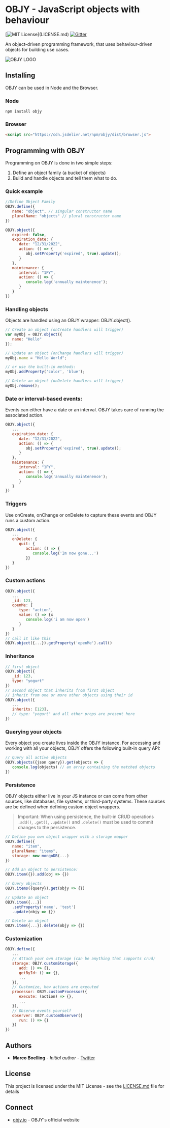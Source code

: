 # OBJY - JavaScript objects with behaviour

[![MIT License](https://img.shields.io/apm/l/atomic-design-ui.svg?)](LICENSE.md)
[![Gitter](https://badges.gitter.im/objy-dev/community.svg)](https://gitter.im/objy-dev/community?utm_source=badge&utm_medium=badge&utm_campaign=pr-badge)


An object-driven programming framework, that uses behaviour-driven objects for building use cases.

![OBJY LOGO](https://objy-org.github.io/logo.png "OBJY")

## Installing

OBJY can be used in Node and the Browser.

### Node

```shell
npm install objy
```

### Browser

```html
<script src="https://cdn.jsdelivr.net/npm/objy/dist/browser.js">
```


## Programming with OBJY

Programming on OBJY is done in two simple steps:

1. Define an object family (a bucket of objects)
2. Build and handle objects and tell them what to do.


### Quick example

```javascript
//Define Object Family
OBJY.define({
   name: "object", // singular constructor name
   pluralName: "objects" // plural constructor name
})

OBJY.object({
   expired: false,
   expiration_date: {
      date: "12/31/2022",
      action: () => {
         obj.setProperty('expired', true).update();
      }
   },
   maintenance: {
      interval: "1PY",
      action: () => {
         console.log('annually maintenence');
      }
   }
})
```


### Handling objects

Objects are handled using an OBJY wrapper: OBJY.object().

```javascript
// Create an object (onCreate handlers will trigger)
var myObj = OBJY.object({
   name: "Hello"
});

// Update an object (onChange handlers will trigger)
myObj.name = "Hello World";

// or use the built-in methods:
myObj.addProperty('color', 'blue');

// Delete an object (onDelete handlers will trigger)
myObj.remove();
```

### Date or interval-based events:

Events can either have a date or an interval. OBJY takes care of running the associated action.

```javascript
OBJY.object({
   ...
   expiration_date: {
      date: "12/31/2022",
      action: () => {
         obj.setProperty('expired', true).update();
      }
   },
   maintenance: {
      interval: "1PY",
      action: () => {
         console.log('annually maintenence');
      }
   }
})
```

### Triggers

Use onCreate, onChange or onDelete to capture these events and OBJY runs a custom action.

```javascript
OBJY.object({
   ...
   onDelete: {
      quit: {
         action: () => {
            console.log('Im now gone...')
         }}
   }
})
```

### Custom actions

```javascript
OBJY.object({
   ...
   _id: 123,
   openMe: {
      type: "action",
      value: () => {x
         console.log('i am now open')
      }
   }
})
// call it like this
OBJY.object({...}).getProperty('openMe').call()
```

### Inheritance

```javascript
// first object
OBJY.object({
   _id: 123,
   type: "yogurt"
})
// second object that inherits from first object
// inherit from one or more other objects using their id
OBJY.object({
   ... 
   inherits: [123], 
   // type: "yogurt" and all other props are present here
})
``` 

### Querying your objects

Every object you create lives inside the OBJY instance. For accessing and working with all your objects, OBJY offers the following built-in query API:

```javascript
// Query all active objects
OBJY.objects({json query}).get(objects => {
   console.log(objects) // an array containing the matched objects
})
```


### Persistence

OBJY objects either live in your JS instance or can come from other sources, like databases, file systems, or third-party systems. These sources are be defined when defining custom object wrappers.

> Important: When using persistence, the built-in CRUD operations `.add()`, `.get()`, `.update()` and `.delete()` must be used to commit changes to the persistence.

```javascript
// Define you own object wrapper with a storage mapper
OBJY.define({
   name: "item",
   pluralName: "items",
   storage: new mongoDB(...)
})

// Add an object to persistence:
OBJY.item({}).add(obj => {})

// Query objects
OBJY.items({query}).get(objy => {})

// Update an object
OBJY.item({...})
   .setProperty('name', 'test')
   .update(objy => {})

// Delete an object
OBJY.item({...}).delete(objy => {})
```

### Customization

```javascript
OBJY.define({
   ...
   // Attach your own storage (can be anything that supports crud)
   storage: OBJY.customStorage({
      add: () => {},
      getById: () => {},
      ...
   }),
   // Customize, how actions are executed
   processor: OBJY.customProcessor({
      execute: (action) => {}, 
      ...
   }),
   // Observe events yourself
   observer: OBJY.customObserver({
      run: () => {}
   })
})
```

## Authors

* **Marco Boelling** - *Initial author* - [Twitter](https://twitter.com/marcoboelling)

## License

This project is licensed under the MIT License - see the [LICENSE.md](LICENSE.md) file for details

## Connect

* [objy.io](https://objy.io) - OBJY's official website

